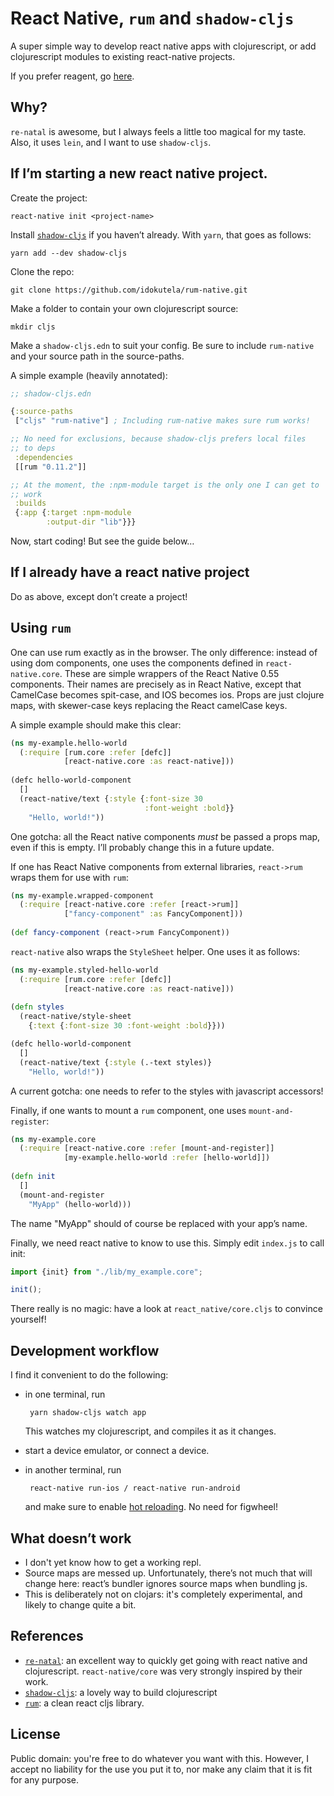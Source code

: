 # React Native, `rum` and `shadow-cljs`

A super simple way to develop react native apps with clojurescript, or
add clojurescript modules to existing react-native projects.

If you prefer reagent, go [here](https://github.com/idokutela/reagent-native).

## Why?

`re-natal` is awesome, but I always feels a little too magical for my
taste.  Also, it uses `lein`, and I want to use `shadow-cljs`.

## If I’m starting a new react native project.

Create the project:

    react-native init <project-name>

Install [`shadow-cljs`](https://github.com/thheller/shadow-cljs) if
you haven’t already. With `yarn`, that goes as follows:

    yarn add --dev shadow-cljs

Clone the repo:

    git clone https://github.com/idokutela/rum-native.git
	
Make a folder to contain your own clojurescript source:

    mkdir cljs

Make a `shadow-cljs.edn` to suit your config. Be sure to include
`rum-native` and your source path in the source-paths.

A simple example (heavily annotated):

```clojure
;; shadow-cljs.edn

{:source-paths
 ["cljs" "rum-native"] ; Including rum-native makes sure rum works!

;; No need for exclusions, because shadow-cljs prefers local files
;; to deps
 :dependencies
 [[rum "0.11.2"]]

;; At the moment, the :npm-module target is the only one I can get to
;; work
 :builds
 {:app {:target :npm-module
        :output-dir "lib"}}}
```

Now, start coding! But see the guide below…

## If I already have a react native project

Do as above, except don’t create a project!

## Using `rum`
One can use rum exactly as in the browser. The only difference:
instead of using dom components, one uses the components defined in
`react-native.core`. These are simple wrappers of the React Native
0.55 components. Their names are precisely as in React Native, except
that CamelCase becomes spit-case, and IOS becomes ios. Props are just
clojure maps, with skewer-case keys replacing the React camelCase
keys.

A simple example should make this clear:

```clojure
(ns my-example.hello-world
  (:require [rum.core :refer [defc]]
            [react-native.core :as react-native]))
			
(defc hello-world-component
  []
  (react-native/text {:style {:font-size 30
                              :font-weight :bold}} 
	"Hello, world!"))
```

One gotcha: all the React native components _must_ be passed a props
map, even if this is empty. I’ll probably change this in a future
update.

If one has React Native components from external libraries, 
`react->rum` wraps them for use with `rum`:

```clojure
(ns my-example.wrapped-component
  (:require [react-native.core :refer [react->rum]]
            ["fancy-component" :as FancyComponent]))
  
(def fancy-component (react->rum FancyComponent))
```

`react-native` also wraps the `StyleSheet` helper. One uses it as
follows:

```clojure
(ns my-example.styled-hello-world
  (:require [rum.core :refer [defc]]
            [react-native.core :as react-native]))
			
(defn styles 
  (react-native/style-sheet 
    {:text {:font-size 30 :font-weight :bold}}))

(defc hello-world-component
  []
  (react-native/text {:style (.-text styles)}
	"Hello, world!"))
```

A current gotcha: one needs to refer to the styles with javascript
accessors!

Finally, if one wants to mount a `rum` component, one uses
`mount-and-register`:

```clojure
(ns my-example.core
  (:require [react-native.core :refer [mount-and-register]]
            [my-example.hello-world :refer [hello-world]])
			
(defn init
  []
  (mount-and-register
    "MyApp" (hello-world)))
```

The name "MyApp" should of course be replaced with your app’s name.

Finally, we need react native to know to use this. Simply edit
`index.js` to call init:

```js
import {init} from "./lib/my_example.core";

init();
```

There really is no magic: have a look at `react_native/core.cljs` to
convince yourself!

## Development workflow

I find it convenient to do the following:

 - in one terminal, run 
       
	    yarn shadow-cljs watch app
		
   This watches my clojurescript, and compiles it as it changes.
   
 - start a device emulator, or connect a device.
 - in another terminal, run
 
        react-native run-ios / react-native run-android
		
   and make sure to enable [hot
   reloading](https://facebook.github.io/react-native/blog/2016/03/24/introducing-hot-reloading.html). No
   need for figwheel!
   
## What doesn’t work
- I don't yet know how to get a working repl.
- Source maps are messed up. Unfortunately, there’s not much that will
  change here: react’s bundler ignores source maps when bundling js.
- This is deliberately not on clojars: it's completely experimental,
  and likely to change quite a bit.
  
## References

 - [`re-natal`](https://github.com/drapanjanas/re-natal): an excellent
   way to quickly get going with react native and
   clojurescript. `react-native/core` was very strongly inspired by
   their work.
 - [`shadow-cljs`](https://github.com/drapanjanas/re-natal): a lovely
   way to build clojurescript
 - [`rum`](https://github.com/tonsky/rum): a clean react cljs library.

## License

Public domain: you're free to do whatever you want with this. However,
I accept no liability for the use you put it to, nor make any claim
that it is fit for any purpose.

